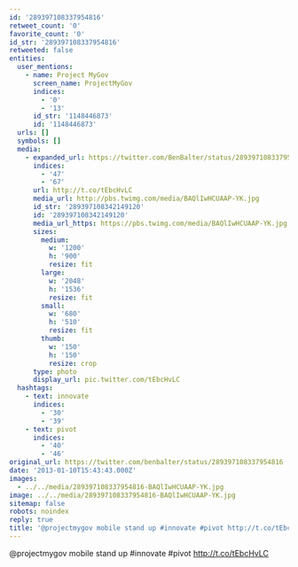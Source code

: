 ```yaml
---
id: '289397108337954816'
retweet_count: '0'
favorite_count: '0'
id_str: '289397108337954816'
retweeted: false
entities:
  user_mentions:
    - name: Project MyGov
      screen_name: ProjectMyGov
      indices:
        - '0'
        - '13'
      id_str: '1148446873'
      id: '1148446873'
  urls: []
  symbols: []
  media:
    - expanded_url: https://twitter.com/BenBalter/status/289397108337954816/photo/1
      indices:
        - '47'
        - '67'
      url: http://t.co/tEbcHvLC
      media_url: http://pbs.twimg.com/media/BAQlIwHCUAAP-YK.jpg
      id_str: '289397108342149120'
      id: '289397108342149120'
      media_url_https: https://pbs.twimg.com/media/BAQlIwHCUAAP-YK.jpg
      sizes:
        medium:
          w: '1200'
          h: '900'
          resize: fit
        large:
          w: '2048'
          h: '1536'
          resize: fit
        small:
          w: '680'
          h: '510'
          resize: fit
        thumb:
          w: '150'
          h: '150'
          resize: crop
      type: photo
      display_url: pic.twitter.com/tEbcHvLC
  hashtags:
    - text: innovate
      indices:
        - '30'
        - '39'
    - text: pivot
      indices:
        - '40'
        - '46'
original_url: https://twitter.com/benbalter/status/289397108337954816
date: '2013-01-10T15:43:43.000Z'
images:
  - ../../media/289397108337954816-BAQlIwHCUAAP-YK.jpg
image: ../../media/289397108337954816-BAQlIwHCUAAP-YK.jpg
sitemap: false
robots: noindex
reply: true
title: '@projectmygov mobile stand up #innovate #pivot http://t.co/tEbcHvLC'
---
```


@projectmygov mobile stand up #innovate #pivot http://t.co/tEbcHvLC